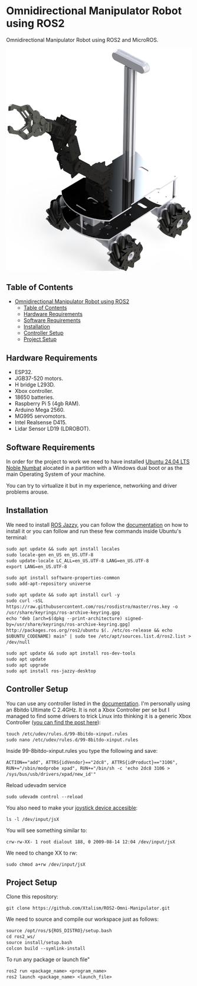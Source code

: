 # Omnidirectional Manipulator Robot using ROS2

Omnidirectional Manipulator Robot using ROS2 and MicroROS.

![Omnidirectional Manipulator](render.png)

## Table of Contents
- [Omnidirectional Manipulator Robot using ROS2](#omnidirectional-manipulator-robot-using-ros2)
  - [Table of Contents](#table-of-contents)
  - [Hardware Requirements](#hardware-requirements)
  - [Software Requirements](#software-requirements)
  - [Installation](#installation)
  - [Controller Setup](#controller-setup)
  - [Project Setup](#project-setup)

## Hardware Requirements
- ESP32.
- JGB37-520 motors.
- H bridge L293D.
- Xbox controller.
- 18650 batteries.
- Raspberry Pi 5 (4gb RAM).
- Arduino Mega 2560.
- MG995 servomotors.
- Intel Realsense D415.
- Lidar Sensor LD19 (LDROBOT).

## Software Requirements
In order for the project to work we need to have installed [Ubuntu 24.04 LTS Noble Numbat](https://releases.ubuntu.com/noble/) alocated
in a partition with a Windows dual boot or as the main Operating System of your machine. 

You can try to virtualize it but in my experience, networking and driver problems arouse.

## Installation
We need to install [ROS Jazzy](https://wiki.ros.org/jazzy), you can follow the [documentation](https://docs.ros.org/en/jazzy/Installation/Ubuntu-Install-Debs.html) on how to install it or you can follow and run these few commands inside Ubuntu's terminal:

```shell
sudo apt update && sudo apt install locales
sudo locale-gen en_US en_US.UTF-8
sudo update-locale LC_ALL=en_US.UTF-8 LANG=en_US.UTF-8
export LANG=en_US.UTF-8
```

```shell
sudo apt install software-properties-common
sudo add-apt-repository universe
```

```shell
sudo apt update && sudo apt install curl -y
sudo curl -sSL https://raw.githubusercontent.com/ros/rosdistro/master/ros.key -o /usr/share/keyrings/ros-archive-keyring.gpg
echo "deb [arch=$(dpkg --print-architecture) signed-by=/usr/share/keyrings/ros-archive-keyring.gpg] http://packages.ros.org/ros2/ubuntu $(. /etc/os-release && echo $UBUNTU_CODENAME) main" | sudo tee /etc/apt/sources.list.d/ros2.list > /dev/null
```

```shell
sudo apt update && sudo apt install ros-dev-tools
sudo apt update
sudo apt upgrade
sudo apt install ros-jazzy-desktop
```

## Controller Setup
You can use any controller listed in the [documentation](http://wiki.ros.org/joy). I'm personally
using an 8bitdo Ultimate C 2.4GHz. It is not a Xbox Controller per se but I managed to find some drivers to 
trick Linux into thinking it is a generic Xbox Controller ([you can find the post here](https://gist.github.com/ammuench/0dcf14faf4e3b000020992612a2711e2)):

```shell
touch /etc/udev/rules.d/99-8bitdo-xinput.rules
sudo nano /etc/udev/rules.d/99-8bitdo-xinput.rules
```
Inside 99-8bitdo-xinput.rules you type the following and save:
```shell
ACTION=="add", ATTRS{idVendor}=="2dc8", ATTRS{idProduct}=="3106", RUN+="/sbin/modprobe xpad", RUN+="/bin/sh -c 'echo 2dc8 3106 > /sys/bus/usb/drivers/xpad/new_id'"
```

Reload udevadm service
```shell
sudo udevadm control --reload
```

You also need to make your [joystick device accesible](http://wiki.ros.org/joy/Tutorials/ConfiguringALinuxJoystick):

```shell
ls -l /dev/input/jsX
```

You will see something similar to:
```shell
crw-rw-XX- 1 root dialout 188, 0 2009-08-14 12:04 /dev/input/jsX
```

We need to change XX to rw:
```shell
sudo chmod a+rw /dev/input/jsX
```

## Project Setup

Clone this repository:

```shell
git clone https://github.com/Xtalism/ROS2-Omni-Manipulator.git
```

We need to source and compile our workspace just as follows:

```shell
source /opt/ros/${ROS_DISTRO}/setup.bash
cd ros2_ws/
source install/setup.bash
colcon build --symlink-install
```

To run any package or launch file"

```shell
ros2 run <package_name> <program_name>
ros2 launch <package_name> <launch_file>
```